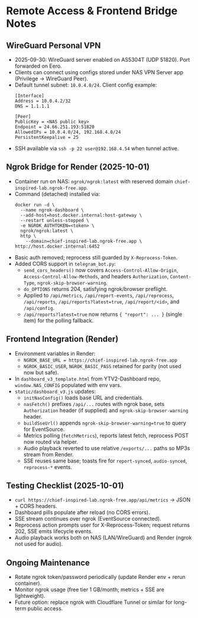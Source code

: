 # Remote Access & Frontend Bridge Notes

## WireGuard Personal VPN
- 2025-09-30: WireGuard server enabled on AS5304T (UDP 51820). Port forwarded on Eero.
- Clients can connect using configs stored under NAS VPN Server app (Privilege → WireGuard Peer).
- Default tunnel subnet: `10.0.4.0/24`. Client config example:
  ```
  [Interface]
  Address = 10.0.4.2/32
  DNS = 1.1.1.1

  [Peer]
  PublicKey = <NAS public key>
  Endpoint = 24.66.251.193:51820
  AllowedIPs = 10.0.4.0/24, 192.168.4.0/24
  PersistentKeepalive = 25
  ```
- SSH available via `ssh -p 22 user@192.168.4.54` when tunnel active.

## Ngrok Bridge for Render (2025-10-01)
- Container run on NAS: `ngrok/ngrok:latest` with reserved domain `chief-inspired-lab.ngrok-free.app`.
- Command (detached) installed via:
  ```
  docker run -d \
    --name ngrok-dashboard \
    --add-host=host.docker.internal:host-gateway \
    --restart unless-stopped \
    -e NGROK_AUTHTOKEN=<token> \
    ngrok/ngrok:latest \
    http \
      --domain=chief-inspired-lab.ngrok-free.app \
  http://host.docker.internal:6452
  ```
- Basic auth removed; reprocess still guarded by `X-Reprocess-Token`.
- Added CORS support in `telegram_bot.py`:
  - `send_cors_headers()` now covers `Access-Control-Allow-Origin`, `Access-Control-Allow-Methods`, and headers `Authorization`, `Content-Type`, `ngrok-skip-browser-warning`.
  - `do_OPTIONS` returns 204, satisfying ngrok/browser preflight.
  - Applied to `/api/metrics`, `/api/report-events`, `/api/reprocess`, `/api/reports`, `/api/reports?latest=true`, `/api/report/<id>`, and `/api/config`.
  - `/api/reports?latest=true` now returns `{ "report": ... }` (single item) for the polling fallback.

## Frontend Integration (Render)
- Environment variables in Render:
  - `NGROK_BASE_URL = https://chief-inspired-lab.ngrok-free.app`
  - `NGROK_BASIC_USER`, `NGROK_BASIC_PASS` retained for parity (not used now but safe).
- In `dashboard_v3_template.html` from YTV2-Dashboard repo, `window.NAS_CONFIG` populated with env vars.
- `static/dashboard_v3.js` updates:
  - `initNasConfig()` loads base URL and credentials.
  - `nasFetch()` prefixes `/api/...` routes with ngrok base, sets `Authorization` header (if supplied) and `ngrok-skip-browser-warning` header.
  - `buildSseUrl()` appends `ngrok-skip-browser-warning=true` to query for EventSource.
  - Metrics polling (`fetchMetrics`), reports latest fetch, reprocess POST now routed via helper.
  - Audio playback reverted to use relative `/exports/...` paths so MP3s stream from Render.
  - SSE reuses same base; toasts fire for `report-synced`, `audio-synced`, `reprocess-*` events.

## Testing Checklist (2025-10-01)
- `curl https://chief-inspired-lab.ngrok-free.app/api/metrics` → JSON + CORS headers.
- Dashboard pills populate after reload (no CORS errors).
- SSE stream continues over ngrok (EventSource connected).
- Reprocess action prompts user for X-Reprocess-Token; request returns 202, SSE emits lifecycle events.
- Audio playback works both on NAS (LAN/WireGuard) and Render (ngrok not used for audio).

## Ongoing Maintenance
- Rotate ngrok token/password periodically (update Render env + rerun container).
- Monitor ngrok usage (free tier 1 GB/month; metrics + SSE are lightweight).
- Future option: replace ngrok with Cloudflare Tunnel or similar for long-term public access.
